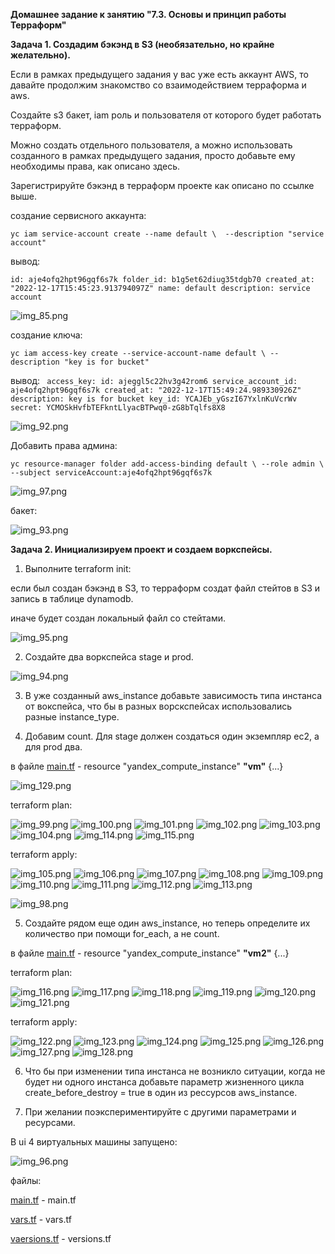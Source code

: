 **Домашнее задание к занятию "7.3. Основы и принцип работы Терраформ"**

**Задача 1. Создадим бэкэнд в S3 (необязательно, но крайне желательно).**

Если в рамках предыдущего задания у вас уже есть аккаунт AWS, 
то давайте продолжим знакомство со взаимодействием терраформа и aws.

Создайте s3 бакет, iam роль и пользователя от которого будет работать терраформ. 

Можно создать отдельного пользователя, а можно использовать созданного в рамках предыдущего задания, 
просто добавьте ему необходимы права, как описано здесь.

Зарегистрируйте бэкэнд в терраформ проекте как описано по ссылке выше.

создание сервисного аккаунта:

` yc iam service-account create --name default \ 
  --description "service account" `

вывод:

`id: aje4ofq2hpt96gqf6s7k
folder_id: b1g5et62diug35tdgb70
created_at: "2022-12-17T15:45:23.913794097Z"
name: default
description: service account`

![img_85.png](img_85.png)

создание ключа:

`yc iam access-key create --service-account-name default \
  --description "key is for bucket"`

вывод:
`
access_key:
  id: ajeggl5c22hv3g42rom6
  service_account_id: aje4ofq2hpt96gqf6s7k
  created_at: "2022-12-17T15:49:24.989330926Z"
  description: key is for bucket
  key_id: YCAJEb_yGszI67YxlnKuVcrWv
secret: YCMOSkHvfbTEFkntLlyacBTPwq0-zG8bTqlfs8X8`

![img_92.png](img_92.png)

Добавить права админа:

`yc resource-manager folder add-access-binding default \
  --role admin \
  --subject serviceAccount:aje4ofq2hpt96gqf6s7k`

![img_97.png](img_97.png)

бакет:

![img_93.png](img_93.png) 


**Задача 2. Инициализируем проект и создаем воркспейсы.**

1. Выполните terraform init:

если был создан бэкэнд в S3, то терраформ создат файл стейтов в S3 и запись в таблице dynamodb.

иначе будет создан локальный файл со стейтами.

![img_95.png](img_95.png)

2. Создайте два воркспейса stage и prod.

![img_94.png](img_94.png)

3. В уже созданный aws_instance добавьте зависимость типа инстанса от вокспейса, что бы в разных ворскспейсах 
использовались разные instance_type.

4. Добавим count. Для stage должен создаться один экземпляр ec2, а для prod два.

в файле [main.tf](terraform/s3/main.tf) -  resource "yandex_compute_instance" **"vm"** {...}

![img_129.png](img_129.png)

terraform plan:

![img_99.png](img_99.png)
![img_100.png](img_100.png)
![img_101.png](img_101.png)
![img_102.png](img_102.png)
![img_103.png](img_103.png)
![img_104.png](img_104.png)
![img_114.png](img_114.png)
![img_115.png](img_115.png)

terraform apply:

![img_105.png](img_105.png)
![img_106.png](img_106.png)
![img_107.png](img_107.png)
![img_108.png](img_108.png)
![img_109.png](img_109.png)
![img_110.png](img_110.png)
![img_111.png](img_111.png)
![img_112.png](img_112.png)
![img_113.png](img_113.png)

![img_98.png](img_98.png)

5. Создайте рядом еще один aws_instance, но теперь определите их количество при помощи for_each, а не count.

в файле [main.tf](terraform/s3/main.tf) -  resource "yandex_compute_instance" **"vm2"** {...}

terraform plan:

![img_116.png](img_116.png)
![img_117.png](img_117.png)
![img_118.png](img_118.png)
![img_119.png](img_119.png)
![img_120.png](img_120.png)
![img_121.png](img_121.png)

terraform apply:

![img_122.png](img_122.png)
![img_123.png](img_123.png)
![img_124.png](img_124.png)
![img_125.png](img_125.png)
![img_126.png](img_126.png)
![img_127.png](img_127.png)
![img_128.png](img_128.png)

6. Что бы при изменении типа инстанса не возникло ситуации, когда не будет ни одного инстанса добавьте параметр жизненного цикла create_before_destroy = true в один из рессурсов aws_instance.

8. При желании поэкспериментируйте с другими параметрами и ресурсами.

В ui 4 виртуальных машины запущено:

![img_96.png](img_96.png)

файлы:

[main.tf](terraform/s3/main.tf) - main.tf

[vars.tf](terraform/s3/vars.tf) - vars.tf

[vaersions.tf](terraform/s3/versions.tf) - versions.tf